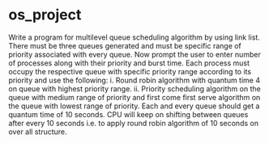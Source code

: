 # os_project

Write a program for multilevel queue scheduling algorithm by using link list.
There must be three queues generated and must be specific range of priority associated with every queue. Now prompt the user to enter number of processes along with their priority and burst time.
Each process must occupy the respective queue with specific priority range according to its priority and use the following:
i. Round robin algorithm with quantum time 4 on queue with highest priority range.
ii. Priority scheduling algorithm on the queue with medium range of priority and first come first serve algorithm on the queue with lowest range of priority.
Each and every queue should get a quantum time of 10 seconds. CPU will keep on shifting between queues after every 10 seconds i.e. to apply round robin algorithm of 10 seconds on over all structure.
